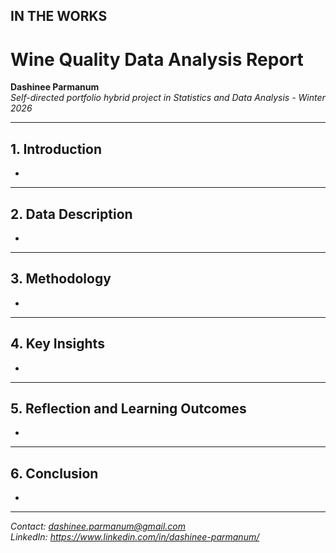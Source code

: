 ## IN THE WORKS

# Wine Quality Data Analysis Report

**Dashinee Parmanum**  
*Self-directed portfolio hybrid project in Statistics and Data Analysis - Winter 2026*

---
## 1. Introduction
-

---
## 2. Data Description
- 

---
## 3. Methodology
- 

---
## 4. Key Insights
- 

---
## 5. Reflection and Learning Outcomes
- 

---
## 6. Conclusion
- 

---
*Contact: dashinee.parmanum@gmail.com*  
*LinkedIn: https://www.linkedin.com/in/dashinee-parmanum/*  